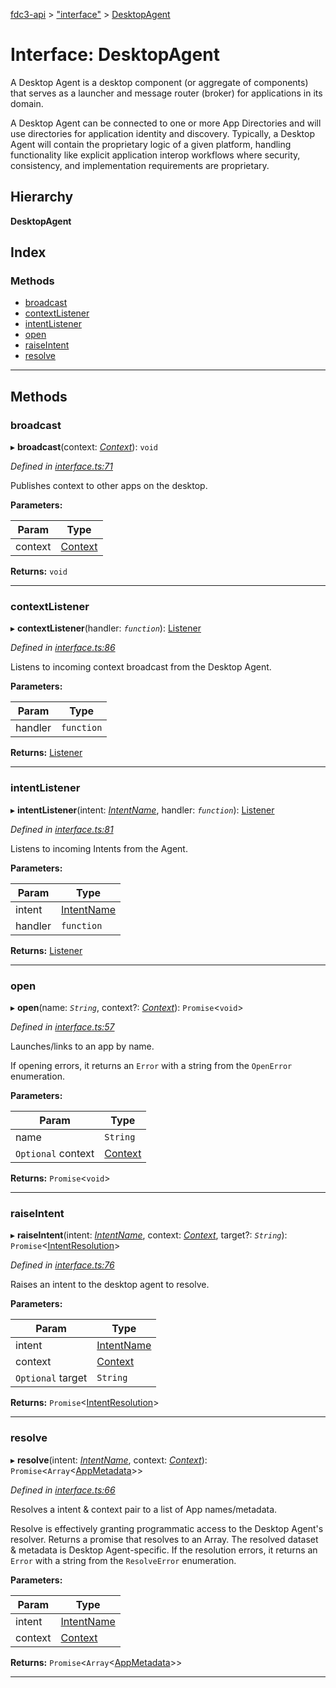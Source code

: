 [fdc3-api](../README.md) > ["interface"](../modules/_interface_.md) > [DesktopAgent](../interfaces/_interface_.desktopagent.md)

# Interface: DesktopAgent

A Desktop Agent is a desktop component (or aggregate of components) that serves as a launcher and message router (broker) for applications in its domain.

A Desktop Agent can be connected to one or more App Directories and will use directories for application identity and discovery. Typically, a Desktop Agent will contain the proprietary logic of a given platform, handling functionality like explicit application interop workflows where security, consistency, and implementation requirements are proprietary.

## Hierarchy

**DesktopAgent**

## Index

### Methods

* [broadcast](_interface_.desktopagent.md#broadcast)
* [contextListener](_interface_.desktopagent.md#contextlistener)
* [intentListener](_interface_.desktopagent.md#intentlistener)
* [open](_interface_.desktopagent.md#open)
* [raiseIntent](_interface_.desktopagent.md#raiseintent)
* [resolve](_interface_.desktopagent.md#resolve)

---

## Methods

<a id="broadcast"></a>

###  broadcast

▸ **broadcast**(context: *[Context](../modules/_interface_.md#context)*): `void`

*Defined in [interface.ts:71](https://github.com/nkolba/API/blob/72dc74a/src/interface.ts#L71)*

Publishes context to other apps on the desktop.

**Parameters:**

| Param | Type |
| ------ | ------ |
| context | [Context](../modules/_interface_.md#context) |

**Returns:** `void`

___
<a id="contextlistener"></a>

###  contextListener

▸ **contextListener**(handler: *`function`*): [Listener](_interface_.listener.md)

*Defined in [interface.ts:86](https://github.com/nkolba/API/blob/72dc74a/src/interface.ts#L86)*

Listens to incoming context broadcast from the Desktop Agent.

**Parameters:**

| Param | Type |
| ------ | ------ |
| handler | `function` |

**Returns:** [Listener](_interface_.listener.md)

___
<a id="intentlistener"></a>

###  intentListener

▸ **intentListener**(intent: *[IntentName](../modules/_interface_.md#intentname)*, handler: *`function`*): [Listener](_interface_.listener.md)

*Defined in [interface.ts:81](https://github.com/nkolba/API/blob/72dc74a/src/interface.ts#L81)*

Listens to incoming Intents from the Agent.

**Parameters:**

| Param | Type |
| ------ | ------ |
| intent | [IntentName](../modules/_interface_.md#intentname) |
| handler | `function` |

**Returns:** [Listener](_interface_.listener.md)

___
<a id="open"></a>

###  open

▸ **open**(name: *`String`*, context?: *[Context](../modules/_interface_.md#context)*): `Promise`<`void`>

*Defined in [interface.ts:57](https://github.com/nkolba/API/blob/72dc74a/src/interface.ts#L57)*

Launches/links to an app by name.

If opening errors, it returns an `Error` with a string from the `OpenError` enumeration.

**Parameters:**

| Param | Type |
| ------ | ------ |
| name | `String` |
| `Optional` context | [Context](../modules/_interface_.md#context) |

**Returns:** `Promise`<`void`>

___
<a id="raiseintent"></a>

###  raiseIntent

▸ **raiseIntent**(intent: *[IntentName](../modules/_interface_.md#intentname)*, context: *[Context](../modules/_interface_.md#context)*, target?: *`String`*): `Promise`<[IntentResolution](_interface_.intentresolution.md)>

*Defined in [interface.ts:76](https://github.com/nkolba/API/blob/72dc74a/src/interface.ts#L76)*

Raises an intent to the desktop agent to resolve.

**Parameters:**

| Param | Type |
| ------ | ------ |
| intent | [IntentName](../modules/_interface_.md#intentname) |
| context | [Context](../modules/_interface_.md#context) |
| `Optional` target | `String` |

**Returns:** `Promise`<[IntentResolution](_interface_.intentresolution.md)>

___
<a id="resolve"></a>

###  resolve

▸ **resolve**(intent: *[IntentName](../modules/_interface_.md#intentname)*, context: *[Context](../modules/_interface_.md#context)*): `Promise`<`Array`<[AppMetadata](_interface_.appmetadata.md)>>

*Defined in [interface.ts:66](https://github.com/nkolba/API/blob/72dc74a/src/interface.ts#L66)*

Resolves a intent & context pair to a list of App names/metadata.

Resolve is effectively granting programmatic access to the Desktop Agent's resolver. Returns a promise that resolves to an Array. The resolved dataset & metadata is Desktop Agent-specific. If the resolution errors, it returns an `Error` with a string from the `ResolveError` enumeration.

**Parameters:**

| Param | Type |
| ------ | ------ |
| intent | [IntentName](../modules/_interface_.md#intentname) |
| context | [Context](../modules/_interface_.md#context) |

**Returns:** `Promise`<`Array`<[AppMetadata](_interface_.appmetadata.md)>>

___

